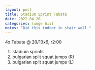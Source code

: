 ```yaml
---
layout: post
title: Stadium Sprint Tabata
date: 2022-04-20
categories: lunge hiit
notes: "Did this indoor in stair well "
---
```

4x Tabata @ 20/10x6, r2:00
1. stadium sprints
2. bulgarian split squat jumps (R)
3. bulgarian split squat jumps (L)